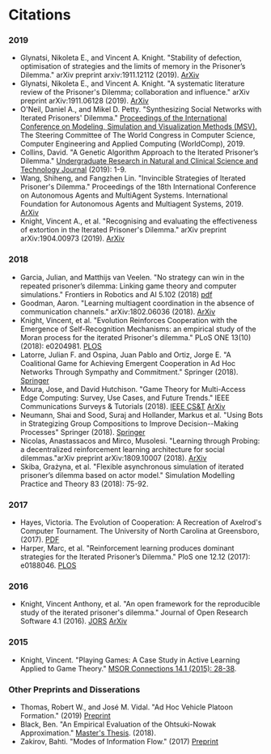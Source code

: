 # Citations

### 2019

* Glynatsi, Nikoleta E., and Vincent A. Knight. "Stability of defection, optimisation of strategies and the limits of memory in the Prisoner’s Dilemma." arXiv preprint arxiv:1911.12112 (2019). [ArXiv](https://arxiv.org/abs/1911.12112)
* Glynatsi, Nikoleta E., and Vincent A. Knight. "A systematic literature review of the Prisoner's Dilemma; collaboration and influence." arXiv preprint arXiv:1911.06128 (2019). [ArXiv](https://arxiv.org/abs/1911.06128)
* O'Neil, Daniel A., and Mikel D. Petty. "Synthesizing Social Networks with Iterated Prisoners' Dilemma." [Proceedings of the International Conference on Modeling, Simulation and Visualization Methods (MSV).](https://csce.ucmss.com/cr/books/2019/LFS/CSREA2019/MSV2345.pdf) The Steering Committee of The World Congress in Computer Science, Computer Engineering and Applied Computing (WorldComp), 2019.
* Collins, David. "A Genetic Algorithm Approach to the Iterated Prisoner’s Dilemma." [Undergraduate Research in Natural and Clinical Science and Technology Journal](https://urncst.com/index.php/urncst/article/view/155) (2019): 1-9.
* Wang, Shiheng, and Fangzhen Lin. "Invincible Strategies of Iterated Prisoner's Dilemma." Proceedings of the 18th International Conference on Autonomous Agents and MultiAgent Systems. International Foundation for Autonomous Agents and Multiagent Systems, 2019.  [ArXiv](https://arxiv.org/abs/1712.06488)
* Knight, Vincent A., et al. "Recognising and evaluating the effectiveness of extortion in the Iterated Prisoner's Dilemma." arXiv preprint arXiv:1904.00973 (2019). [ArXiv](https://arxiv.org/abs/1904.00973)

### 2018
* Garcia, Julian, and Matthijs van Veelen. "No strategy can win in the repeated prisoner’s dilemma: Linking game theory and computer simulations." Frontiers in Robotics and AI 5.102 (2018) [pdf](https://static1.squarespace.com/static/56d27a10b6aa606b54a190bf/t/5b864ef11ae6cf2ee0c6c207/1535528708649/20.pdf)
* Goodman, Aaron. "Learning multiagent coordination in the absence of communication channels." arXiv:1802.06036 (2018). [ArXiv](https://arxiv.org/abs/1802.06036)
* Knight, Vincent, et al. "Evolution Reinforces Cooperation with the Emergence of Self-Recognition Mechanisms: an empirical study of the Moran process for the iterated Prisoner's dilemma."  PLoS ONE 13(10) (2018): e0204981. [PLOS](https://journals.plos.org/plosone/article?id=10.1371/journal.pone.0204981)
* Latorre, Julian F. and Ospina, Juan Pablo and Ortiz, Jorge E. "A Coalitional Game for Achieving Emergent Cooperation in Ad Hoc Networks Through Sympathy and Commitment." Springer (2018). [Springer](https://link.springer.com/chapter/10.1007/978-3-030-00350-0_30)
* Moura, Jose, and David Hutchison. "Game Theory for Multi-Access Edge Computing: Survey, Use Cases, and Future Trends." IEEE Communications Surveys & Tutorials (2018). [IEEE CS&T](https://ieeexplore.ieee.org/abstract/document/8424815) [ArXiv](https://arxiv.org/abs/1704.00323)
* Neumann, Shai and Sood, Suraj and Hollander, Markus et al. "Using Bots in Strategizing Group Compositions to Improve Decision--Making Processes" Springer (2018). [Springer](https://link.springer.com/chapter/10.1007/978-3-319-91467-1_24)
* Nicolas, Anastassacos and Mirco, Musolesi. "Learning through Probing: a decentralized reinforcement learning architecture for social dilemmas."arXiv preprint arXiv:1809.10007 (2018). [ArXiv](https://arxiv.org/abs/1809.10007)
* Skiba, Grażyna, et al. "Flexible asynchronous simulation of iterated prisoner’s dilemma based on actor model." Simulation Modelling Practice and Theory 83 (2018): 75-92.

### 2017

* Hayes, Victoria. The Evolution of Cooperation: A Recreation of Axelrod's Computer Tournament. The University of North Carolina at Greensboro, (2017). [PDF](http://libres.uncg.edu/ir/uncg/f/Hayes_uncg_0154M_12243.pdf)
* Harper, Marc, et al. "Reinforcement learning produces dominant strategies for the Iterated Prisoner’s Dilemma." PloS one 12.12 (2017): e0188046.  [PLOS](http://journals.plos.org/plosone/article?id=10.1371/journal.pone.0188046)

### 2016

* Knight, Vincent Anthony, et al. "An open framework for the reproducible study of the iterated prisoner's dilemma." Journal of Open Research Software 4.1 (2016). [JORS](https://openresearchsoftware.metajnl.com/articles/10.5334/jors.125/) [ArXiv](https://arxiv.org/abs/1604.00896)

### 2015

* Knight, Vincent. "Playing Games: A Case Study in Active Learning Applied to Game Theory." [MSOR Connections 14.1 (2015): 28-38](https://journals.gre.ac.uk/index.php/msor/article/download/254/254).

### Other Preprints and Disserations

* Thomas, Robert W., and José M. Vidal. "Ad Hoc Vehicle Platoon Formation." (2019) [Preprint](http://jmvidal.cse.sc.edu/papers/thomas19a.pdf)
* Black, Ben. "An Empirical Evaluation of the Ohtsuki-Nowak Approximation." [Master's Thesis](https://www.lancaster.ac.uk/~blackb/documents/MScDiss.pdf). (2018).
* Zakirov, Bahti. "Modes of Information Flow." (2017) [Preprint](http://london.ucdavis.edu/~reu/REU17/Papers/zakirov.pdf)
